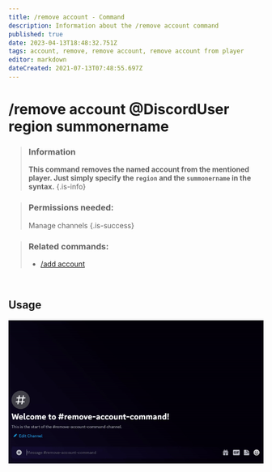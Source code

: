 ```yaml
---
title: /remove account - Command
description: Information about the /remove account command
published: true
date: 2023-04-13T18:48:32.751Z
tags: account, remove, remove account, remove account from player
editor: markdown
dateCreated: 2021-07-13T07:48:55.697Z
---
```


# /remove account @DiscordUser region summonername

>### Information
>**This command removes the named account from the mentioned player. Just simply specify the `region` and the `summonername` in the syntax.**
>{.is-info}

>### Permissions needed:
> Manage channels
>{.is-success}

>### Related commands:
>-   [/add account](/en/commands/add/account/)  
 
 
<br>

## Usage

![](/new_remove_account.gif)